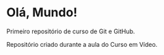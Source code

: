 # Olá, Mundo!
 Primeiro repositório de curso de Git e GitHub.

Repositório criado durante a aula do Curso em Vídeo.
